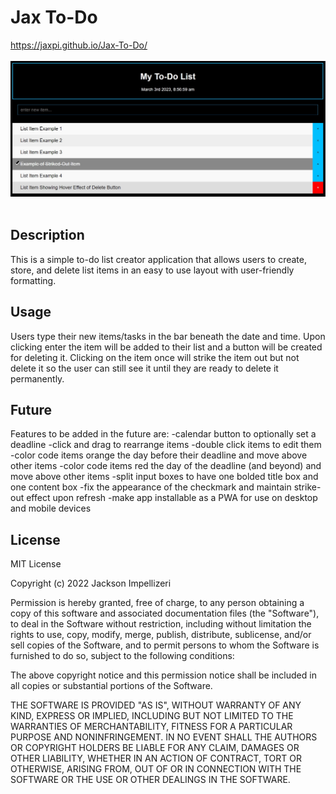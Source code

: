 # Jax To-Do

https://jaxpi.github.io/Jax-To-Do/
<br><br><img src="assets/images/mainscreenshot.jpg" style="width:750px; height auto;">
<br><br>


## Description

This is a simple to-do list creator application that allows users to create, store, and delete list items in an easy to use layout with user-friendly formatting.


## Usage

Users type their new items/tasks in the bar beneath the date and time. Upon clicking enter the item will be added to their list and a button will be created for deleting it. Clicking on the item once will strike the item out but not delete it so the user can still see it until they are ready to delete it permanently.


## Future

Features to be added in the future are:
-calendar button to optionally set a deadline
-click and drag to rearrange items
-double click items to edit them
-color code items orange the day before their deadline and move above other items
-color code items red the day of the deadline (and beyond) and move above other items
-split input boxes to have one bolded title box and one content box
-fix the appearance of the checkmark and maintain strike-out effect upon refresh
-make app installable as a PWA for use on desktop and mobile devices


## License

MIT License

Copyright (c) 2022 Jackson Impellizeri

Permission is hereby granted, free of charge, to any person obtaining a copy
of this software and associated documentation files (the "Software"), to deal
in the Software without restriction, including without limitation the rights
to use, copy, modify, merge, publish, distribute, sublicense, and/or sell
copies of the Software, and to permit persons to whom the Software is
furnished to do so, subject to the following conditions:

The above copyright notice and this permission notice shall be included in all
copies or substantial portions of the Software.

THE SOFTWARE IS PROVIDED "AS IS", WITHOUT WARRANTY OF ANY KIND, EXPRESS OR
IMPLIED, INCLUDING BUT NOT LIMITED TO THE WARRANTIES OF MERCHANTABILITY,
FITNESS FOR A PARTICULAR PURPOSE AND NONINFRINGEMENT. IN NO EVENT SHALL THE
AUTHORS OR COPYRIGHT HOLDERS BE LIABLE FOR ANY CLAIM, DAMAGES OR OTHER
LIABILITY, WHETHER IN AN ACTION OF CONTRACT, TORT OR OTHERWISE, ARISING FROM,
OUT OF OR IN CONNECTION WITH THE SOFTWARE OR THE USE OR OTHER DEALINGS IN THE
SOFTWARE.
